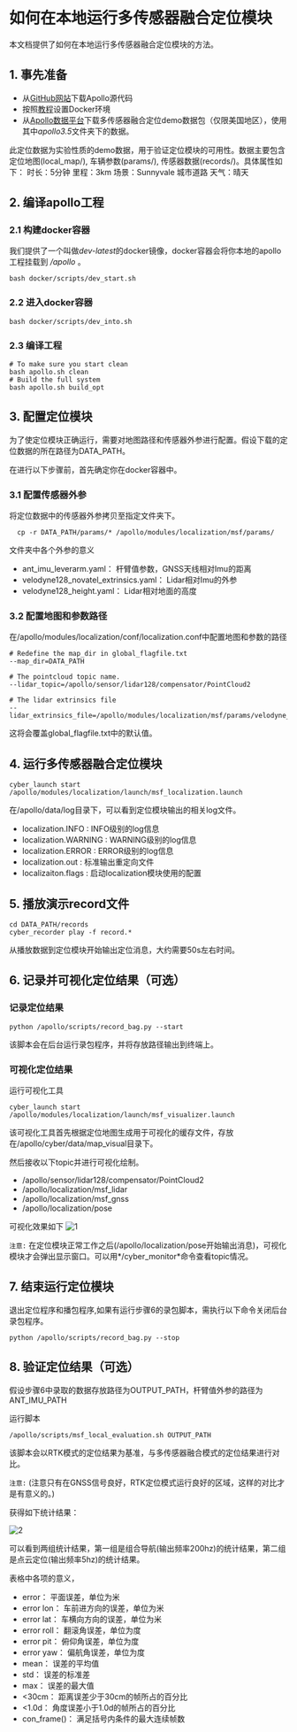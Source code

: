 # 如何在本地运行多传感器融合定位模块

本文档提供了如何在本地运行多传感器融合定位模块的方法。

## 1. 事先准备
 - 从[GitHub网站](https://github.com/ApolloAuto/apollo)下载Apollo源代码
 - 按照[教程](../quickstart/apollo_software_installation_guide.md)设置Docker环境
 - 从[Apollo数据平台](http://data.apollo.auto/?name=sensor%20data&data_key=multisensor&data_type=1&locale=en-us&lang=en)下载多传感器融合定位demo数据包（仅限美国地区），使用其中*apollo3.5*文件夹下的数据。

此定位数据为实验性质的demo数据，用于验证定位模块的可用性。数据主要包含定位地图(local_map/), 车辆参数(params/), 传感器数据(records/)。具体属性如下：
时长：5分钟
里程：3km
场景：Sunnyvale 城市道路
天气：晴天

## 2. 编译apollo工程

### 2.1 构建docker容器
我们提供了一个叫做*dev-latest*的docker镜像，docker容器会将你本地的apollo工程挂载到 */apollo* 。
```
bash docker/scripts/dev_start.sh
```
### 2.2 进入docker容器
```
bash docker/scripts/dev_into.sh
```
### 2.3 编译工程
```
# To make sure you start clean
bash apollo.sh clean
# Build the full system
bash apollo.sh build_opt
```

## 3. 配置定位模块
为了使定位模块正确运行，需要对地图路径和传感器外参进行配置。假设下载的定位数据的所在路径为DATA_PATH。

在进行以下步骤前，首先确定你在docker容器中。

### 3.1 配置传感器外参
将定位数据中的传感器外参拷贝至指定文件夹下。

```
  cp -r DATA_PATH/params/* /apollo/modules/localization/msf/params/
```
文件夹中各个外参的意义
 - ant_imu_leverarm.yaml： 杆臂值参数，GNSS天线相对Imu的距离
 - velodyne128_novatel_extrinsics.yaml： Lidar相对Imu的外参
 - velodyne128_height.yaml： Lidar相对地面的高度

### 3.2 配置地图和参数路径
在/apollo/modules/localization/conf/localization.conf中配置地图和参数的路径

```
# Redefine the map_dir in global_flagfile.txt
--map_dir=DATA_PATH

# The pointcloud topic name.
--lidar_topic=/apollo/sensor/lidar128/compensator/PointCloud2

# The lidar extrinsics file
--lidar_extrinsics_file=/apollo/modules/localization/msf/params/velodyne_params/velodyne128_novatel_extrinsics.yaml
```
这将会覆盖global_flagfile.txt中的默认值。

## 4. 运行多传感器融合定位模块
```
cyber_launch start /apollo/modules/localization/launch/msf_localization.launch
```

在/apollo/data/log目录下，可以看到定位模块输出的相关log文件。

 - localization.INFO : INFO级别的log信息
 - localization.WARNING : WARNING级别的log信息
 - localization.ERROR : ERROR级别的log信息
 - localization.out : 标准输出重定向文件
 - localizaiton.flags : 启动localization模块使用的配置

## 5. 播放演示record文件
```
cd DATA_PATH/records
cyber_recorder play -f record.*
```
从播放数据到定位模块开始输出定位消息，大约需要50s左右时间。

## 6. 记录并可视化定位结果（可选）
### 记录定位结果
```
python /apollo/scripts/record_bag.py --start
```
该脚本会在后台运行录包程序，并将存放路径输出到终端上。

### 可视化定位结果
运行可视化工具

```
cyber_launch start /apollo/modules/localization/launch/msf_visualizer.launch
```
该可视化工具首先根据定位地图生成用于可视化的缓存文件，存放在/apollo/cyber/data/map_visual目录下。

然后接收以下topic并进行可视化绘制。

 - /apollo/sensor/lidar128/compensator/PointCloud2
 - /apollo/localization/msf_lidar
 - /apollo/localization/msf_gnss
 - /apollo/localization/pose

可视化效果如下
![1](images/msf_localization/online_visualizer.png)

`注意:` 在定位模块正常工作之后(/apollo/localization/pose开始输出消息)，可视化模块才会弹出显示窗口。可以用*/cyber_monitor*命令查看topic情况。

## 7. 结束运行定位模块

退出定位程序和播包程序,如果有运行步骤6的录包脚本，需执行以下命令关闭后台录包程序。
```
python /apollo/scripts/record_bag.py --stop
```

## 8. 验证定位结果（可选）

假设步骤6中录取的数据存放路径为OUTPUT_PATH，杆臂值外参的路径为ANT_IMU_PATH

运行脚本
```
/apollo/scripts/msf_local_evaluation.sh OUTPUT_PATH
```
该脚本会以RTK模式的定位结果为基准，与多传感器融合模式的定位结果进行对比。

`注意:`
(注意只有在GNSS信号良好，RTK定位模式运行良好的区域，这样的对比才是有意义的。)

获得如下统计结果：

![2](images/msf_localization/localization_result.png)

可以看到两组统计结果，第一组是组合导航(输出频率200hz)的统计结果，第二组是点云定位(输出频率5hz)的统计结果。

表格中各项的意义，
 - error：  平面误差，单位为米
 - error lon：  车前进方向的误差，单位为米
 - error lat：  车横向方向的误差，单位为米
 - error roll： 翻滚角误差，单位为度
 - error pit：  俯仰角误差，单位为度
 - error yaw：  偏航角误差，单位为度
 - mean： 误差的平均值
 - std：  误差的标准差
 - max：  误差的最大值
 - <30cm：  距离误差少于30cm的帧所占的百分比
 - <1.0d：  角度误差小于1.0d的帧所占的百分比
 - con_frame()： 满足括号内条件的最大连续帧数
